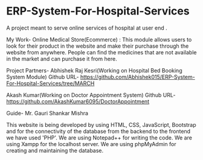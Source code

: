 # ERP-System-For-Hospital-Services

A project meant to serve online services of hospital at user end .

My Work-
Online Medical Store(Ecommerce) : This module allows users to look for their product in the website and make their purchase through the website from anywhere. People can find the medicines that are not available in the market and can purchase it from here.

Project Partners- 
Abhishek Raj Kesri(Working on Hospital Bed Booking System Module)
Github URL- https://github.com/Abhishek015/ERP-System-For-Hospital-Services/tree/MARCH

Akash Kumar(Working on Doctor Appointment System)
Github URL- https://github.com/AkashKumar6095/DoctorAppointment
                  
Guide- Mr. Gauri Shankar Mishra

This website is being developed by using HTML, CSS, JavaScript, Bootstrap and for the connectivity of the database from the backend to the frontend we have used 'PHP'.
We are using Notepad++ for writing the code.
We are using Xampp for the localhost server.
We are using phpMyAdmin for creating and maintaining the database.
